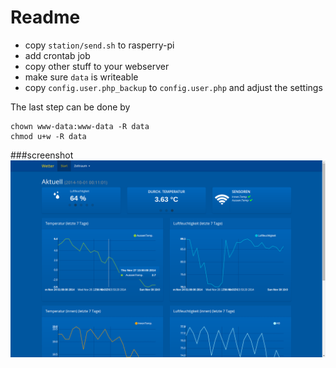 Readme
=============

- copy `station/send.sh` to rasperry-pi
- add crontab job
- copy other stuff to your webserver
- make sure `data` is writeable
- copy `config.user.php_backup` to `config.user.php` and adjust the settings

The last step can be done  by

	chown www-data:www-data -R data
	chmod u+w -R data

###screenshot
![screenshot](https://raw.githubusercontent.com/PatWie/PiWeatherWeb/master/preview.png)